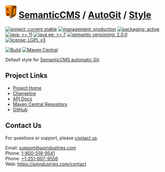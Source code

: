 # [<img src="ao-logo.png" alt="AO Logo" width="35" height="40">](https://github.com/aoindustries) [SemanticCMS](https://github.com/aoindustries/semanticcms) / [AutoGit](https://github.com/aoindustries/semanticcms-autogit) / [Style](https://github.com/aoindustries/semanticcms-autogit-style)

[![project: current stable](https://semanticcms.com/ao-badges/project-current-stable.svg)](https://aoindustries.com/life-cycle#project-current-stable)
[![management: production](https://semanticcms.com/ao-badges/management-production.svg)](https://aoindustries.com/life-cycle#management-production)
[![packaging: active](https://semanticcms.com/ao-badges/packaging-active.svg)](https://aoindustries.com/life-cycle#packaging-active)  
[![java: &gt;= 11](https://semanticcms.com/ao-badges/java-11.svg)](https://docs.oracle.com/en/java/javase/11/docs/api/)
[![java ee: &gt;= 7](https://semanticcms.com/ao-badges/javaee-7.svg)](https://docs.oracle.com/javaee/7/api/)
[![semantic versioning: 2.0.0](https://semanticcms.com/ao-badges/semver-2.0.0.svg)](http://semver.org/spec/v2.0.0.html)
[![license: LGPL v3](https://semanticcms.com/ao-badges/license-lgpl-3.0.svg)](https://www.gnu.org/licenses/lgpl-3.0)

[![Build](https://github.com/aoindustries/semanticcms-autogit-style/workflows/Build/badge.svg?branch=1.x)](https://github.com/aoindustries/semanticcms-autogit-style/actions?query=workflow%3ABuild)
[![Maven Central](https://maven-badges.herokuapp.com/maven-central/com.semanticcms/semanticcms-autogit-style/badge.svg)](https://maven-badges.herokuapp.com/maven-central/com.semanticcms/semanticcms-autogit-style)

Default style for [SemanticCMS automatic Git](https://github.com/aoindustries/semanticcms-autogit).

## Project Links
* [Project Home](https://semanticcms.com/autogit/style/)
* [Changelog](https://semanticcms.com/autogit/style/changelog)
* [API Docs](https://semanticcms.com/autogit/style/apidocs/)
* [Maven Central Repository](https://search.maven.org/artifact/com.semanticcms/semanticcms-autogit-style)
* [GitHub](https://github.com/aoindustries/semanticcms-autogit-style)

## Contact Us
For questions or support, please [contact us](https://aoindustries.com/contact):

Email: [support@aoindustries.com](mailto:support@aoindustries.com)  
Phone: [1-800-519-9541](tel:1-800-519-9541)  
Phone: [+1-251-607-9556](tel:+1-251-607-9556)  
Web: https://aoindustries.com/contact
